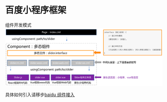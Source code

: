 # 百度小程序框架

组件开发模式
<img src="../../assets/cml_component.png"/>

具体如何引入请移步[baidu 组件接入](./component.html)
